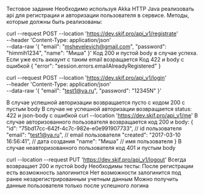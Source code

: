 Тестовое задание
Необходимо используя Akka HTTP Java реализовать api для регистрации и авторизации пользователя в сервисе. 
Методы, которые должны быть реализованы:


curl --request POST --location 'https://dev.skif.pro/api_v1/registrate' \
--header 'Content-Type: application/json' \
--data-raw '{
    "email": "mshevelevich@gmail.com",
    "password": "himmih1234",
    "name": "Миша"
}'
Код 200 и пустой body в случае успеха.
Если уже есть аккаунт с таким email возращается Код 422 и body c ошибкой {  "error": "session.errors.emailAlreadyRegistered" }


curl --request POST --location 'https://dev.skif.pro/api_v1/login' \
--header 'Content-Type: application/json' \
--data-raw '{
  "email": "test1@ya.ru",
  "password": "12345N"
}'

В случае успешной авторизации возвращается пусто с кодом 200 c пустым body
В случае не успешной авторизации возвращается status: 422 и json-body с ошибкой
curl --location 'https://dev.skif.pro/api_v1/me'
В случае авторизованного пользователя возвращается код 200 и body:
{
  "id": "75bd17cc-642f-4c7c-982e-e0e991907733",    //  id пользователя
  "email": "test1@ya.ru", // email пользователя
  "created": "2017-03-10 16:56:41",          //  дата создания
  "name": "Миша"    //  имя пользователя
}
В случае неавторизованного пользователя код 401 и пустым body


curl --location --request PUT 'https://dev.skif.pro/api_v1/logout'
Всегда возвращает 200 и пустой body
Необходимы тесты:
После регистрации есть возможность залогинится
Нет возможности залогинится под ранее незарегистрированным учетным данным
Можно получить данные пользователя только после успешного логина
